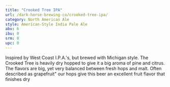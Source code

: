```yaml
---
title: "Crooked Tree IPA"
url: /dark-horse-brewing-co/crooked-tree-ipa/
category: North American Ale
style: American-Style India Pale Ale
abv: 6
ibu: 0
srm: 0
upc: 0
---
```

Inspired by West Coast I.P.A.'s, but brewed with Michigan style. The Crooked Tree is heavily dry hopped to give it a big aroma of pine and citrus. The flavors are big, yet very balanced between fresh hops and malt. Often described as grapefruit" our hops give this beer an excellent fruit flavor that finishes dry
